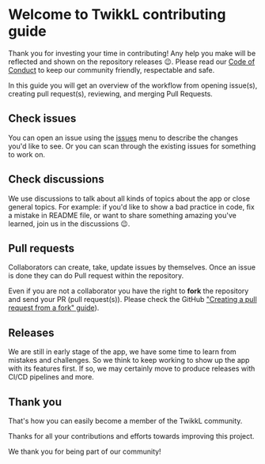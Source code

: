# Welcome to TwikkL contributing guide

Thank you for investing your time in contributing! Any help you make will be reflected and shown on the repository releases 😉.
Please read our [Code of Conduct](/CODE_OF_CONDUCT.md) to keep our community friendly, respectable and safe.

In this guide you will get an overview of the workflow from opening issue(s), creating pull request(s), reviewing, and
merging Pull Requests.

## Check issues

You can open an issue using the [issues](https://github.com/JiggyDevs/twikkl-app/issues) menu to describe the changes you'd like to see.
Or you can scan through the existing issues for something to work on.

## Check discussions

We use discussions to talk about all kinds of topics about the app or close general topics. For example: if you'd
like to show a bad practice in code, fix a mistake in README file, or want to share something amazing you've learned,
join us in the discussions 😉.

## Pull requests

Collaborators can create, take, update issues by themselves. Once an issue is done they can do Pull request within the repository.

Even if you are not a collaborator you have the right to **fork** the repository and send your PR (pull request(s)).
Please check the GitHub ["Creating a pull request from a fork" guide](https://docs.github.com/en/pull-requests/collaborating-with-pull-requests/proposing-changes-to-your-work-with-pull-requests/creating-a-pull-request-from-a-fork)).

## Releases

We are still in early stage of the app, we have some time to learn from mistakes and challenges. So we think to keep working
to show up the app with its features first. If so, we may certainly move to produce releases with CI/CD pipelines and more.

## Thank you

That's how you can easily become a member of the TwikkL community.

Thanks for all your contributions and efforts towards improving this project.

We thank you for being part of our community!

